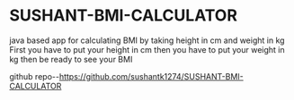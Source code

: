 # SUSHANT-BMI-CALCULATOR
java based app for calculating BMI by taking height in cm and weight in kg
First you have to put your height in cm
then you have to put your weight in kg
then be ready to see your BMI

github repo--https://github.com/sushantk1274/SUSHANT-BMI-CALCULATOR
